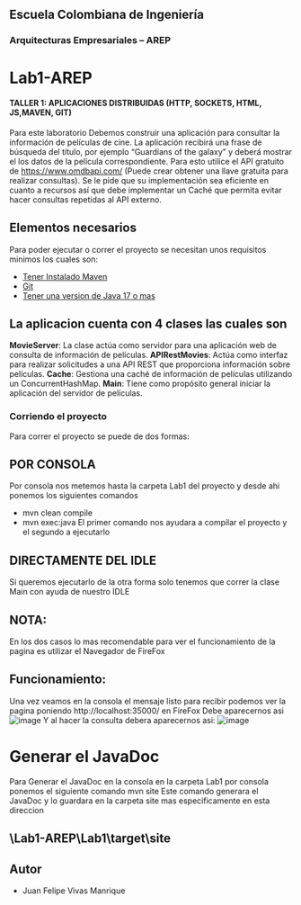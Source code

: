 ## Escuela Colombiana de Ingeniería
### Arquitecturas Empresariales – AREP
# Lab1-AREP
#### TALLER 1: APLICACIONES DISTRIBUIDAS (HTTP, SOCKETS, HTML, JS,MAVEN, GIT)
Para este laboratorio Debemos construir una aplicación para consultar la información de películas de cine.  La aplicación recibirá una frase de búsqueda del título, por ejemplo “Guardians of the galaxy”  y deberá mostrar el los datos de la película correspondiente. Para esto utilice el API gratuito de https://www.omdbapi.com/ (Puede crear obtener una llave gratuita para realizar consultas). Se le pide que su implementación sea eficiente en cuanto a recursos así que debe implementar un Caché que permita evitar hacer consultas repetidas al API externo.
## Elementos necesarios 
Para poder ejecutar o correr el proyecto se necesitan unos requisitos minimos los cuales son:
* [Tener Instalado Maven](https://maven.apache.org/download.cgi)
* [Git](https://git-scm.com/downloads)
* [Tener una version de Java 17 o mas](https://www.oracle.com/co/java/technologies/downloads/)

## La aplicacion cuenta con 4 clases las cuales son
**MovieServer**: La clase actúa como servidor para una aplicación web de consulta de información de películas.
**APIRestMovies**: Actúa como interfaz para realizar solicitudes a una API REST que proporciona información sobre películas.
**Cache**: Gestiona una caché de información de películas utilizando un ConcurrentHashMap.
**Main**: Tiene como propósito general iniciar la aplicación del servidor de películas.

### Corriendo el proyecto
Para correr el proyecto se puede de dos formas:

## POR CONSOLA
Por consola nos metemos hasta la carpeta Lab1 del proyecto y desde ahi ponemos los siguientes comandos

* mvn clean compile
* mvn exec:java
El primer comando nos ayudara a compilar el proyecto y el segundo a ejecutarlo
## DIRECTAMENTE DEL IDLE
Si queremos ejecutarlo de la otra forma solo tenemos que correr la clase Main con ayuda de nuestro IDLE

## NOTA:
En los dos casos lo mas recomendable para ver el funcionamiento de la pagina es utilizar el Navegador de FireFox

## Funcionamiento:
Una vez veamos en la consola el mensaje listo para recibir podemos ver la pagina poniendo http://localhost:35000/ en FireFox
Debe aparecernos asi
![image](https://github.com/JuanFe2001/Lab1-AREP/assets/123691538/b2e2a7d0-8c19-43bd-aeb8-a28124b896fb)
Y al hacer la consulta debera aparecernos asi:
![image](https://github.com/JuanFe2001/Lab1-AREP/assets/123691538/cfb6a610-a0a3-452b-9955-c03c6c726873)

# Generar el JavaDoc
Para Generar el JavaDoc en la consola en la carpeta Lab1 por consola ponemos el siguiente comando
mvn site
Este comando generara el JavaDoc y lo guardara en la carpeta site mas especificamente en esta direccion

## \Lab1-AREP\Lab1\target\site

## Autor
* Juan Felipe Vivas Manrique









